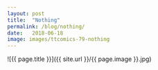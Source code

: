 ```yaml
---
layout: post
title:  "Nothing"
permalink: /blog/nothing/
date:   2018-06-18
image: images/ttcomics-79-nothing
---
```

![{{ page.title }}]({{ site.url }}/{{ page.image }}.jpg)
